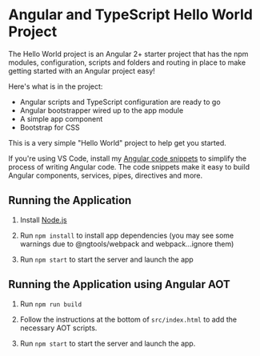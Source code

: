 # Angular and TypeScript Hello World Project

The Hello World project is an Angular 2+ starter project that has the npm modules, 
configuration, scripts and folders and routing in place to make getting started 
with an Angular project easy!

Here's what is in the project:

* Angular scripts and TypeScript configuration are ready to go
* Angular bootstrapper wired up to the app module
* A simple app component 
* Bootstrap for CSS

This is a very simple "Hello World" project to help get you started.

If you're using VS Code, install my [Angular code snippets](https://blog.codewithdan.com/2017/04/01/angular-2-typescript-and-html-snippets-for-vs-code/) 
to simplify the process of writing Angular code. The code snippets make it easy
to build Angular components, services, pipes, directives and more.


## Running the Application

1. Install [Node.js](http://nodejs.org)

1. Run `npm install` to install app dependencies (you may see some warnings due to @ngtools/webpack and webpack...ignore them)

1. Run `npm start` to start the server and launch the app

## Running the Application using Angular AOT

1. Run `npm run build`

1. Follow the instructions at the bottom of `src/index.html` to add the necessary AOT scripts.

1. Run `npm start` to start the server and launch the app.
